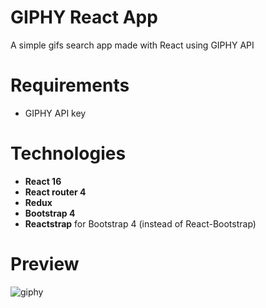 # GIPHY React App
A simple gifs search app made with React using GIPHY API

# Requirements
- GIPHY API key

# Technologies
- __React 16__
- __React router 4__
- __Redux__
- __Bootstrap 4__
- __Reactstrap__ for Bootstrap 4 (instead of React-Bootstrap)

# Preview
![giphy](https://user-images.githubusercontent.com/6444106/33243750-4b7af604-d2ec-11e7-837c-5241fcbd9817.png)
